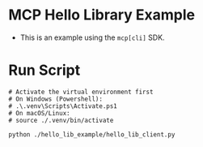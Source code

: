 # MCP Hello Library Example
- This is an example using the `mcp[cli]` SDK.

# Run Script
```shell
# Activate the virtual environment first
# On Windows (Powershell):
# .\.venv\Scripts\Activate.ps1
# On macOS/Linux:
# source ./.venv/bin/activate

python ./hello_lib_example/hello_lib_client.py
```
